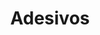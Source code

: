 ---
  layout: results
  title: Adesivos
  image_path: /assets/img/categories/adesivos.jpg
  description: Entregamos uma linha completa da melhor qualidade de adesivos de contato.
---